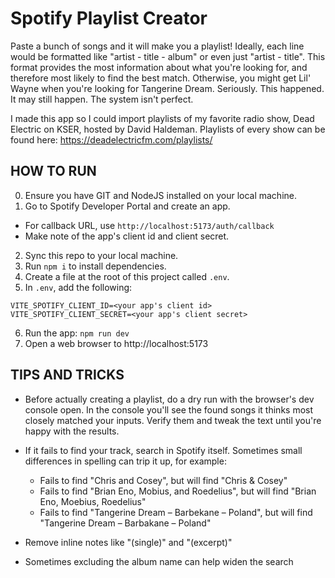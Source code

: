 # Spotify Playlist Creator

Paste a bunch of songs and it will make you a playlist! Ideally, each line would be formatted like "artist - title - album" or even just "artist - title". This format provides the most information about what you're looking for, and therefore most likely to find the best match. Otherwise, you might get Lil' Wayne when you're looking for Tangerine Dream. Seriously. This happened. It may still happen. The system isn't perfect.

I made this app so I could import playlists of my favorite radio show, Dead Electric on KSER, hosted by David Haldeman. Playlists of every show can be found here: https://deadelectricfm.com/playlists/

## HOW TO RUN

0. Ensure you have GIT and NodeJS installed on your local machine.
1. Go to Spotify Developer Portal and create an app.
  - For callback URL, use `http://localhost:5173/auth/callback`
  - Make note of the app's client id and client secret.
2. Sync this repo to your local machine.
3. Run `npm i` to install dependencies.
4. Create a file at the root of this project called `.env`.
5. In `.env`, add the following:
  ```
  VITE_SPOTIFY_CLIENT_ID=<your app's client id>
  VITE_SPOTIFY_CLIENT_SECRET=<your app's client secret>
  ```
6. Run the app: `npm run dev`
7. Open a web browser to http://localhost:5173

## TIPS AND TRICKS

* Before actually creating a playlist, do a dry run with the browser's dev console open. In the console you'll see the found songs it thinks most closely matched your inputs. Verify them and tweak the text until you're happy with the results.

* If it fails to find your track, search in Spotify itself. Sometimes small differences in spelling can trip it up, for example:
  * Fails to find "Chris and Cosey", but will find "Chris & Cosey"
  * Fails to find "Brian Eno, Mobius, and Roedelius", but will find "Brian Eno, Moebius, Roedelius"
  * Fails to find "Tangerine Dream – Barbekane – Poland", but will find "Tangerine Dream – Barbakane – Poland"
* Remove inline notes like "(single)" and "(excerpt)"
* Sometimes excluding the album name can help widen the search

